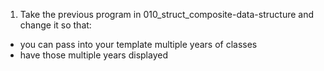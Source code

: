 1. Take the previous program in 010_struct_composite-data-structure and change it so that:
* you can pass into your template multiple years of classes
* have those multiple years displayed